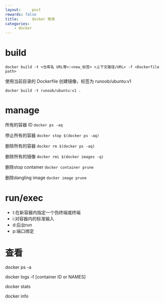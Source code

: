 ```yaml
---
layout:     post
rewards: false
title:      docker 常用
categories:
    - docker
---
```


# build

`docker build -t <仓库名 URL等>:<new_标签> <上下文路径/URL> -f <Dockerfile path>`

使用当前目录的 Dockerfile 创建镜像，标签为 runoob/ubuntu:v1

```
docker build -t runoob/ubuntu:v1 .
```

# manage

所有的容器 ID
`docker ps -aq`

停止所有的容器
`docker stop $(docker ps -aq)`

删除所有的容器
`docker rm $(docker ps -aq)`

删除所有的镜像
`docker rmi $(docker images -q)`

删除stop container
`docker container prune`

删除dangling image 
`docker image prune`

# run/exec

- t:在新容器内指定一个伪终端或终端
- i:对容器内的标准输入
- d:后台run
- p:端口绑定

# 查看

docker ps -a

docker logs -f [container ID or NAMES]

docker stats

docker info